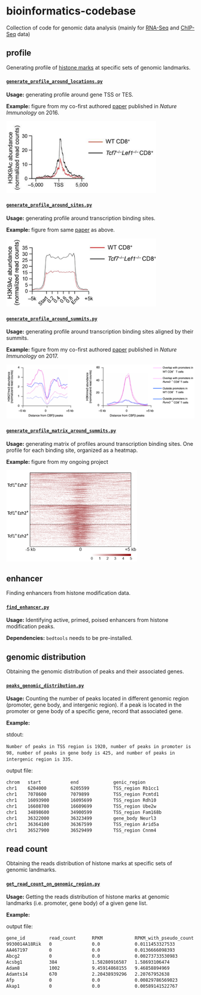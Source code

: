 # bioinformatics-codebase
Collection of code for genomic data analysis (mainly for [RNA-Seq](https://en.wikipedia.org/wiki/RNA-Seq) and [ChIP-Seq](https://en.wikipedia.org/wiki/ChIP-sequencing) data)
## profile
Generating profile of [histone marks](https://www.whatisepigenetics.com/histone-modifications/) at specific sets of genomic landmarks.

#### [`generate_profile_around_locations.py`](profile/generate_profile_around_locations.py)

**Usage:** generating profile around gene TSS or TES.

**Example:** figure from my co-first authored [paper](http://www.nature.com/ni/journal/v17/n6/full/ni.3456.html) published in *Nature Immunology* on 2016.

<img src="examples/profile-1.png" width="400">

#### [`generate_profile_around_sites.py`](profile/generate_profile_around_sites.py)

**Usage:** generating profile around transcription binding sites.

**Example:** figure from same [paper](http://www.nature.com/ni/journal/v17/n6/full/ni.3456.html) as above.

<img src="examples/profile-2.png" width="400">

#### [`generate_profile_around_summits.py`](profile/generate_profile_around_summits.py)

**Usage:** generating profile around transcription binding sites aligned by their summits.

**Example:** figure from my co-first authored [paper](http://www.nature.com/ni/journal/v18/n8/full/ni.3773.html) published in *Nature Immunology* on 2017.

<img src="examples/profile-3.png" width="700">

#### [`generate_profile_matrix_around_summits.py`](profile/generate_profile_matrix_around_summits.py)

**Usage:** generating matrix of profiles around transcription binding sites. One profile for each binding site, organized as a heatmap.

**Example:** figure from my ongoing project

<img src="examples/profile-4.png" width="350">

## enhancer
Finding enhancers from histone modification data.

#### [`find_enhancer.py`](enhancer/find_enhancer.py)

**Usage:** Identifying active, primed, poised enhancers from histone modification peaks.

**Dependencies:** `bedtools` needs to be pre-installed.

## genomic distribution
Obtaining the genomic distribution of peaks and their associated genes.

#### [`peaks_genomic_distribution.py`](genomic_distribution/peaks_genomic_distribution.py)

**Usage:** Counting the number of peaks located in different genomic region (promoter, gene body, and intergenic region).
if a peak is located in the promoter or gene body of a specific gene, record that associated gene.

**Example:**

stdout:

`Number of peaks in TSS region is 1920, number of peaks in promoter is 98, number of peaks in gene body is 425, and number of peaks in intergenic region is 335.`

output file:

```
chrom   start           end             genic_region
chr1    6204000         6205599         TSS_region Rb1cc1
chr1    7078600         7079899         TSS_region Pcmtd1
chr1    16093900        16095699        TSS_region Rdh10
chr1    16608700        16609699        TSS_region Ube2w
chr1    34898600        34900599        TSS_region Fam168b
chr1    36322000        36323499        gene_body Neurl3
chr1    36364100        36367599        TSS_region Arid5a
chr1    36527900        36529499        TSS_region Cnnm4
```

## read count
Obtaining the reads distribution of histone marks at specific sets of genomic landmarks.

#### [`get_read_count_on_genomic_region.py`](read_count/get_read_count_on_genomic_region.py)

**Usage:** Getting the reads distribution of histone marks at genomic landmarks (i.e. promoter, gene body) of a given gene list.

**Example:**

output file:

```
gene_id         read_count      RPKM            RPKM_with_pseudo_count
9930014A18Rik   0               0.0             0.0111453327533
AA467197        0               0.0             0.0136666098393
Abcg2           0               0.0             0.00273733530983
Acsbg1          384             1.58280916587   1.58693106474
Adam8           1002            9.45914868155   9.46858894969
Adamts14        670             2.20438939296   2.20767952638
Afp             0               0.0             0.00829786569023
Akap1           0               0.0             0.00589141522767
```


